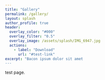 ```yaml
---
title: "Gallery"
permalink: /gallery/
layout: splash
author_profile: true
header:
  overlay_color: "#000"
  overlay_filter: "0.5"
  overlay_image: /assets/splash/IMG_6947.jpg
  actions:
    - label: "Download"
      url: "#test-link"
excerpt: "Bacon ipsum dolor sit amet
---
```



test page.